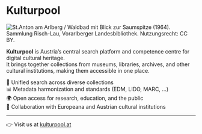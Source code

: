 # Kulturpool

![St.Anton am Arlberg / Waldbad mit Blick zur Saumspitze (1964). Sammlung Risch-Lau, Vorarlberger Landesbibliothek. Nutzungsrecht: CC BY.](https://cms.kulturpool.at/assets/2c483bb5-0f69-4c27-8002-a67961961c50)

**Kulturpool** is Austria’s central search platform and competence centre for digital cultural heritage.  
It brings together collections from museums, libraries, archives, and other cultural institutions, making them accessible in one place.

🔎 Unified search across diverse collections  
📊 Metadata harmonization and standards (EDM, LIDO, MARC, …)  
🌍 Open access for research, education, and the public  
🤝 Collaboration with Europeana and Austrian cultural institutions  

---

👉 Visit us at [kulturpool.at](https://www.kulturpool.at)  
